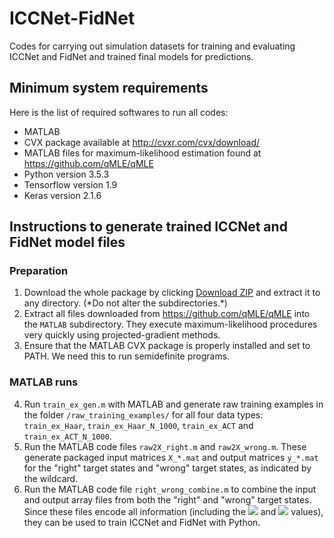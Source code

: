# ICCNet-FidNet
Codes for carrying out simulation datasets for training and evaluating ICCNet and FidNet and trained final models for predictions.

## Minimum system requirements
Here is the list of required softwares to run all codes:
* MATLAB
* CVX package available at http://cvxr.com/cvx/download/
* MATLAB files for maximum-likelihood estimation found at https://github.com/qMLE/qMLE
* Python version 3.5.3
* Tensorflow version 1.9
* Keras version 2.1.6

## Instructions to generate trained ICCNet and FidNet model files
### Preparation
1. Download the whole package by clicking [Download ZIP](https://github.com/ACAD-repo/ICCNet-FidNet/archive/main.zip) and extract it to any directory. (\*Do not alter the subdirectories.\*)
2. Extract all files downloaded from https://github.com/qMLE/qMLE into the `MATLAB` subdirectory. They execute maximum-likelihood procedures very quickly using projected-gradient methods.
3. Ensure that the MATLAB CVX package is properly installed and set to PATH. We need this to run semidefinite programs.

### MATLAB runs
4. Run `train_ex_gen.m` with MATLAB and generate raw training examples in the folder `/raw_training_examples/` for all four data types: `train_ex_Haar`, `train_ex_Haar_N_1000`, `train_ex_ACT` and `train_ex_ACT_N_1000`.
5. Run the MATLAB code files `raw2X_right.m` and `raw2X_wrong.m`. These generate packaged input matrices `X_*.mat` and output matrices `y_*.mat` for the "right" target states and "wrong" target states, as indicated by the wildcard.
6. Run the MATLAB code file `right_wrong_combine.m` to combine the input and output array files from both the "right" and "wrong" target states. Since these files encode all information (including the <img src="https://render.githubusercontent.com/render/math?math=s_\textsc{cvx}"> and <img src="https://render.githubusercontent.com/render/math?math=\mathcal{F}"> values), they can be used to train ICCNet and FidNet with Python.
